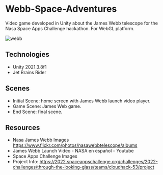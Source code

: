 # Webb-Space-Adventures
Video game developed in Unity about the James Webb telescope for the Nasa Space Apps Challenge hackathon. For WebGL platform.

![webb](https://user-images.githubusercontent.com/42304259/193830216-d65e95e2-de6f-4eee-b0b0-2ad9412fed1f.png)


## Technologies 
- Unity 2021.3.8f1
- Jet Brains Rider 

## Scenes 
- Initial Scene: home screen with James Webb launch video player.
- Game Scene: James Web game. 
- End Scene: final scene. 

## Resources
- Nasa James Webb Images https://www.flickr.com/photos/nasawebbtelescope/albums
- James Webb Launch Video - NASA en español - Youtube 
- Space Apps Challenge Images
- Project Info: https://2022.spaceappschallenge.org/challenges/2022-challenges/through-the-looking-glass/teams/cloudhack-53/project 
